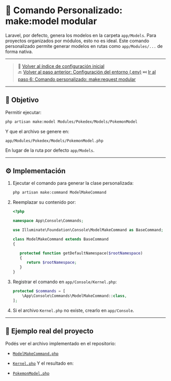 # 🧩 Comando Personalizado: make:model modular

Laravel, por defecto, genera los modelos en la carpeta `app/Models`. Para proyectos organizados por módulos, esto no es ideal. Este comando personalizado permite generar modelos en rutas como `app/Modules/...` de forma nativa.

---

> 🔗 [Volver al índice de configuración inicial](./index.md)  
> 🔙 [Volver al paso anterior: Configuración del entorno (.env)](./environment.md)
> ⏭️ [Ir al paso 6: Comando personalizado: make:request modular](./make-request-command.md)

---

## 🎯 Objetivo

Permitir ejecutar:

   ```bash
   php artisan make:model Modules/Pokedex/Models/PokemonModel
   ```

Y que el archivo se genere en:

   ```
   app/Modules/Pokedex/Models/PokemonModel.php
   ```

En lugar de la ruta por defecto `app/Models`.

---

## ⚙️ Implementación

1. Ejecutar el comando para generar la clase personalizada:

   ```bash
   php artisan make:command ModelMakeCommand
   ```

2. Reemplazar su contenido por:

   ```php
   <?php

   namespace App\Console\Commands;

   use Illuminate\Foundation\Console\ModelMakeCommand as BaseCommand;

   class ModelMakeCommand extends BaseCommand
   {

      protected function getDefaultNamespace($rootNamespace)
      {
         return $rootNamespace;
      }
   }
   ```

3. Registrar el comando en `app/Console/Kernel.php`:

   ```php
   protected $commands = [
       \App\Console\Commands\ModelMakeCommand::class,
   ];
   ```

4. Si el archivo `Kernel.php` no existe, crearlo en `app/Console`.

---

## 🔎 Ejemplo real del proyecto

Podés ver el archivo implementado en el repositorio:

- [`ModelMakeCommand.php`](./examples/app/Console/Commands/ModelMakeCommand.php)
- [`Kernel.php`](./examples/app/Console/Kernel.php)
Y el resultado en:

- [`PokemonModel.php`](./examples/app/Modules/Pokedex/Models/PokemonModel.php)
